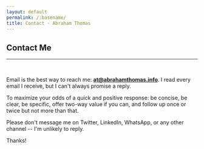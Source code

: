 ```yaml
---
layout: default
permalink: /:basename/
title: Contact · Abraham Thomas
---
```


## Contact Me

----

<br/>

Email is the best way to reach me: **at@abrahamthomas.info**.  I read every email I receive, but I can't always promise a reply. 

To maximize your odds of a quick and positive response: be concise, be clear, be specific, offer two-way value if you can, and follow up once or twice but not more than that. 

Please don't message me on Twitter, LinkedIn, WhatsApp, or any other channel -- I'm unlikely to reply.

Thanks!
<br/>
<br/>

